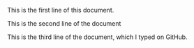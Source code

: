 This is the first line of this document.

This is the second line of the document

This is the third line of the document, which I typed on GitHub.

